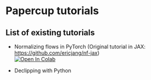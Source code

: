 # Papercup tutorials

## List of existing tutorials
* Normalizing flows in PyTorch (Original tutorial in JAX: https://github.com/ericjang/nf-jax)  
[![Open In Colab](https://colab.research.google.com/assets/colab-badge.svg)](https://colab.research.google.com/github/papercup-open-source/tutorials/blob/master/intro_nf/nf_tutorial_torch.ipynb)

* Declipping with Python
